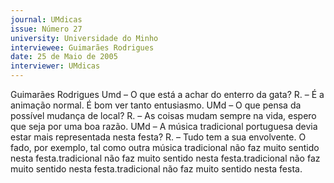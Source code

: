 ```yaml
---
journal: UMdicas
issue: Número 27
university: Universidade do Minho
interviewee: Guimarães Rodrigues
date: 25 de Maio de 2005
interviewer: UMdicas
---
```

Guimarães Rodrigues
Umd – O que está a achar do enterro da gata?
R. – É a animação normal. É bom ver tanto entusiasmo.
UMd – O que pensa da possível mudança de local?
R. – As coisas mudam sempre na vida, espero que seja por uma boa razão.
UMd – A música tradicional portuguesa devia estar mais representada nesta
festa?
R. – Tudo tem a sua envolvente. O fado, por exemplo, tal como outra música
tradicional não faz muito sentido nesta festa.tradicional não faz muito sentido nesta festa.tradicional não faz muito sentido nesta festa.tradicional não faz muito sentido nesta festa.